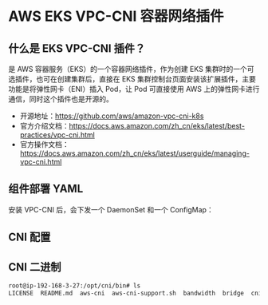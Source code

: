 # AWS EKS VPC-CNI 容器网络插件

## 什么是 EKS VPC-CNI 插件？

是 AWS 容器服务（EKS）的一个容器网络插件，作为创建 EKS 集群时的一个可选插件，也可在创建集群后，直接在 EKS 集群控制台页面安装该扩展插件，主要功能是将弹性网卡（ENI）插入 Pod，让 Pod 可直接使用 AWS 上的弹性网卡进行通信，同时这个插件也是开源的。

- 开源地址：https://github.com/aws/amazon-vpc-cni-k8s
- 官方介绍文档：https://docs.aws.amazon.com/zh_cn/eks/latest/best-practices/vpc-cni.html
- 官方操作文档：https://docs.aws.amazon.com/zh_cn/eks/latest/userguide/managing-vpc-cni.html

## 组件部署 YAML

安装 VPC-CNI 后，会下发一个 DaemonSet 和一个 ConfigMap：

<Tabs>
  <TabItem value="1" label="DaemonSet">
    <FileBlock file="vpc-cni/aws/aws-node-daemonset.yaml" showLineNumbers />
  </TabItem>
  <TabItem value="2" label="ConfigMap">
    <FileBlock file="vpc-cni/aws/amazon-vpc-cni-configmap.yaml" showLineNumbers />
  </TabItem>
</Tabs>

## CNI 配置

<FileBlock file="vpc-cni/aws/10-aws.conflist.json" showLineNumbers title="/etc/cni/net.d/10-aws.conflist" />

## CNI 二进制

```bash
root@ip-192-168-3-27:/opt/cni/bin# ls
LICENSE  README.md  aws-cni  aws-cni-support.sh  bandwidth  bridge  cnitool  dhcp  dummy  egress-cni  firewall  host-device  host-local  ipvlan  loopback  macvlan  portmap  ptp  sbr  static  tap  tuning  vlan  vrf
```
